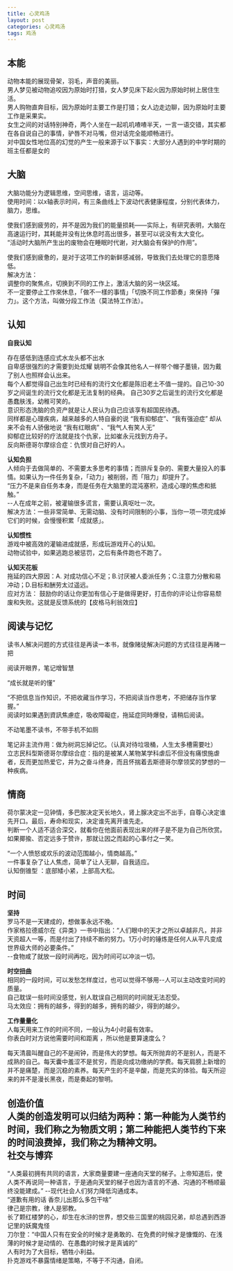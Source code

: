 ```yaml
---
title: 心灵鸡汤
layout: post
categories: 心灵鸡汤
tags: 鸡汤
---
```

本能
---   

动物本能的展现骨架，羽毛，声音的美丽。  
男人梦见被动物追咬因为原始时打猎，女人梦见床下起火因为原始时树上居住生活。  
男人购物直奔目标，因为原始时主要工作是打猎；女人边走边聊，因为原始时主要工作是采果实。  
女生之间的对话特别神奇，两个人坐在一起叽叽喳喳半天，一言一语交错，其实都在各自说自己的事情，驴唇不对马嘴，但对话完全能顺畅进行。  
对中国女性地位高的幻觉的产生一般来源于以下事实：大部分人遇到的中学时期的班主任都是女的  

大脑
---

大脑功能分为逻辑思维，空间思维，语言，运动等。  
使用时间：以x轴表示时间，有三条曲线上下波动代表健康程度，分别代表体力，脑力，思维。

使我们感到疲劳的，并不是因为我们的能量损耗——实际上，有研究表明，大脑在高速运行时，其耗能并没有比休息时高出很多，甚至可以说没有太大变化。  
“活动时大脑所产生出的废物会在睡眠时代谢，对大脑会有保护的作用”。  

使我们感到疲惫的，是对于这项工作的新鲜感减弱，导致我们去处理它的意愿降低。   
解决方法：  
调整你的聚焦点，切换到不同的工作上，激活大脑的另一块区域。  
不一定要停止工作來休息，「做不一樣的事情」「切換不同工作節奏」來保持「彈力」。这个方法，叫做分段工作法（莫法特工作法）。

认知
--
**自我认知**   

存在感低到连感应式水龙头都不出水    
自卑感很强烈的才需要到处炫耀  姚明不会像其他名人一样带个帽子墨镜，因为戴了别人也照样会认出来。  
每个人都觉得自己出生时已经有的流行文化都是陈旧老土不值一提的。自己10-30岁之间诞生的流行文化都是无法复制的经典。 自己30岁之后诞生的流行文化都是愚蠢肤浅，幼稚可笑的。  
意识形态洗脑的负资产就是让人民认为自己应该享有超国民待遇。  
同样都是心理疾病，越来越多的人特自豪的说 “我有抑郁症”、“我有强迫症” 却从来不会有人骄傲地说 “我有红眼病” 、“我气人有笑人无”      
抑郁症比较好的疗法就是找个仇家，比如崔永元找到方舟子。  
反向斯德哥尔摩综合症：仇恨对自己好的人。  

**认知负担**  
人倾向于去做简单的、不需要太多思考的事情；而排斥复杂的、需要大量投入的事情。如果认为一件任务复杂，「动力」被削弱，而「阻力」却提升了。    
 “压力不是来自任务本身，而是任务在大脑里的混沌塞积，造成心理的焦虑和抵触。”  
  --人在成年之前，被灌输很多谎言，需要认真呕吐一次。  
解决方法：一些非常简单、无需动脑、没有时间限制的小事，当你一项一项完成掉它们的时候，会慢慢积累「成就感」。  

**认知惯性**  
游戏中被高效的灌输进成就感，形成玩游戏开心的认知。    
动物试验中，如果逃跑总被惩罚，之后有条件跑也不跑了。

**认知天花板**  
拖延的四大原因：A. 对成功信心不足；B.讨厌被人委派任务；C.注意力分散和易冲动；D.目标和酬劳太过遥远。  
应对方法：  鼓励你的话让你更加有信心于是做得更好，打击你的评论让你容易颓废和失败。这就是反馈系统的【皮格马利翁效应】  

阅读与记忆
--  
读书人解决问题的方式往往是再读一本书，就像赌徒解决问题的方式往往是再赌一把  

阅读开眼界，笔记增智慧  

“成长就是听的懂”  

“不把信息当作知识，不把收藏当作学习，不把阅读当作思考，不把储存当作掌握。”  
阅读时如果遇到資訊焦慮症，吸收障礙症，拖延症同時爆發，请稍后阅读。  

不动笔墨不读书，不带手机不如厕  

笔记非主流作用：做为树洞忘掉记忆。（认真对待垃圾桶，人生太多槽需要吐）  
立志民科型斯德哥尔摩综合症：指的是被某人某物某学科虐后不但没有痛恨施虐者，反而更加热爱它，并为之奋斗终身，而且怀揣着去斯德哥尔摩领奖的梦想的一种疾病。   

情商
---

荷尔蒙决定一见钟情，多巴胺决定天长地久，肾上腺决定出不出手，自尊心决定谁先开口。最后，寿命和现实，决定谁先离开谁先走。  
判断一个人适不适合深交，就看你在他面前表现出来的样子是不是为自己所欣赏。如果揶揄、否定远多于赞许，那就让因之而起的心事付之一笑。  

“一个人愤怒或欢乐的波动范围越小，情商越高。”  
一件事复杂了让人焦虑，简单了让人无聊，自我适应。  
认知倒锥型  ：底部矮小紧，上部高大松。  

时间
---

**坚持**  
罗马不是一天建成的，想做事永远不晚。  
作家格拉德威尔在《异类》一书中指出：“人们眼中的天才之所以卓越非凡，并非天资超人一等，而是付出了持续不断的努力。1万小时的锤炼是任何人从平凡变成世界级大师的必要条件。”   
--食物咸了就放一段时间再吃，因为时间可以冲淡一切。

**时空扭曲**  
相同的一段时间，可以发愁怎样度过，也可以觉得不够用--人可以主动改变时间的质量。  
自己耽误一些时间没感觉，别人耽误自己相同的时间就无法忍受。  
马太效应：拥有的越多，得到的越多，拥有的越少，得到的越少。  


**工作量量化**  
人每天用来工作的时间不同，一般认为4小时最有效率。  
你表白时对方说他需要时间和距离 ，所以他是要算速度么？

 每天清晨叫醒自己的不是闹钟，而是伟大的梦想。每天所抛弃的不是别人，而是不成熟的自己。每天囊中羞涩不是贫穷，而是向成功缴纳的学费。每天肩膀上新增的并不是痛楚，而是沉稳的素养。每天产生的不是辛酸，而是充实的体验。每天所迎来的并不是漫长黑夜，而是奏起的黎明。  

 **创造价值**  
人类的创造发明可以归结为两种：第一种能为人类节约时间，我们称之为物质文明；第二种能把人类节约下来的时间浪费掉，我们称之为精神文明。  
社交与博弈
--

“人类最初拥有共同的语言，大家商量要建一座通向天堂的梯子。上帝知道后，使人类不再说同一种语言，于是通向天堂的梯子也因为语言的不通、沟通的不畅顺最终没能建成。” --现代社会人们努力降低沟通成本。  
“道歉有用的话 香奈儿出那么多包干啥”   
律己是宗教，律人是邪教。  
长了颗红楼梦的心，却生在水浒的世界，想交些三国里的桃园兄弟，却总遇到西游记里的妖魔鬼怪  
刀尔登：“中国人只有在安全的时候才是勇敢的、在免费的时候才是慷慨的、在浅薄的时候才是动情的、在愚蠢的时候才是真诚的”  
人有时为了大目标，牺牲小利益。   
扑克游戏不暴露情绪是策略，不等于不沟通，自闭。  
